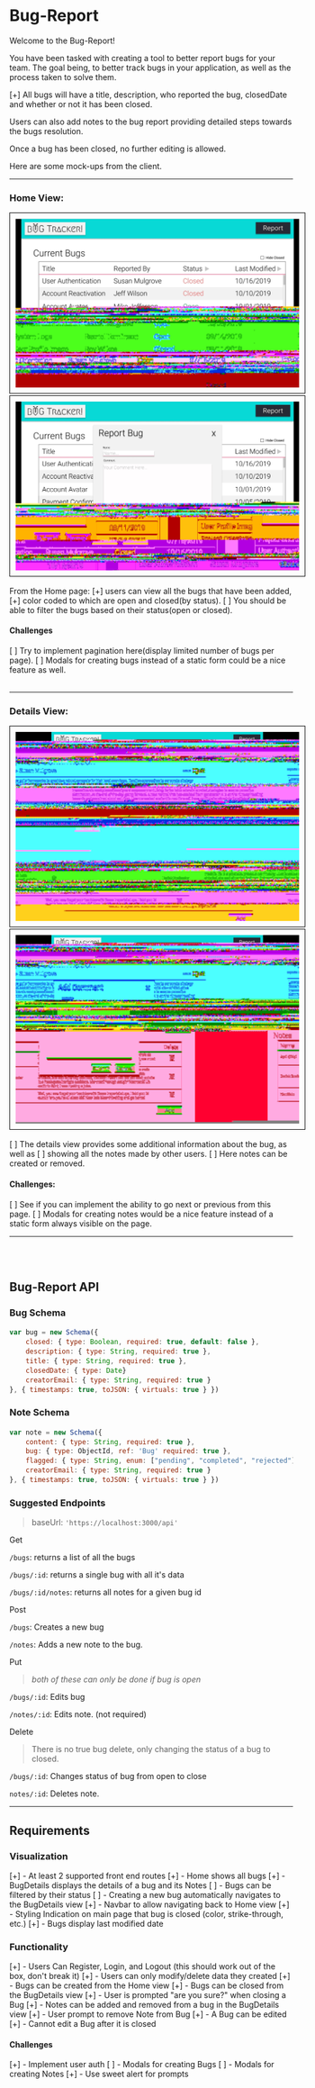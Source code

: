 # Bug-Report

Welcome to the Bug-Report!

You have been tasked with creating a tool to better report bugs for your team. The goal being, to better track bugs in your application, as well as the process taken to solve them.

[+] All bugs will have a title, description, who reported the bug, closedDate and whether or not it has been closed.

Users can also add notes to the bug report providing detailed steps towards the bugs resolution.

Once a bug has been closed, no further editing is allowed.

Here are some mock-ups from the client.

<hr>

### Home View:

<div>
  <img class="img-responsive" style="border: 1px solid black;padding: 10px" src="HomeView.jpg" />
</div>
<div>
  <img class="img-responsive" style="border: 1px solid black;padding: 10px" src="AddBug.jpg" />
</div>

From the Home page:
[+] users can view all the bugs that have been added,
[+] color coded to which are open and closed(by status).
[ ] You should be able to filter the bugs based on their status(open or closed).

#### Challenges

[ ] Try to implement pagination here(display limited number of bugs per page).
[ ] Modals for creating bugs instead of a static form could be a nice feature as well.
<br>
<br>

<hr>

### Details View:

<div>
  <img class="img-responsive"  style="border: 1px solid black;padding: 10px"  src="BugDetailsView.jpg" />
</div>
<div>
  <img class="img-responsive"  style="border: 1px solid black;padding: 10px"  src="AddComment.jpg" />
</div>

[ ] The details view provides some additional information about the bug, as well as
[ ] showing all the notes made by other users.
[ ] Here notes can be created or removed.

#### Challenges:

[ ] See if you can implement the ability to go next or previous from this page.
[ ] Modals for creating notes would be a nice feature instead of a static form always visible on the page.

<hr>
<br>
<br>

## Bug-Report API

### Bug Schema

```Javascript
var bug = new Schema({
    closed: { type: Boolean, required: true, default: false },
    description: { type: String, required: true },
    title: { type: String, required: true },
    closedDate: { type: Date}
    creatorEmail: { type: String, required: true }
}, { timestamps: true, toJSON: { virtuals: true } })
```

### Note Schema

```Javascript
var note = new Schema({
    content: { type: String, required: true },
    bug: { type: ObjectId, ref: 'Bug' required: true },
    flagged: { type: String, enum: ["pending", "completed", "rejected"] }
    creatorEmail: { type: String, required: true }
}, { timestamps: true, toJSON: { virtuals: true } })
```

### Suggested Endpoints

> baseUrl: `'https://localhost:3000/api'`

Get

`/bugs`: returns a list of all the bugs

`/bugs/:id`: returns a single bug with all it's data

`/bugs/:id/notes`: returns all notes for a given bug id

Post

`/bugs`: Creates a new bug

`/notes`: Adds a new note to the bug.

Put

> _both of these can only be done if bug is open_

`/bugs/:id`: Edits bug

`/notes/:id`: Edits note. (not required)

Delete

> There is no true bug delete, only changing the status of a bug to closed.

`/bugs/:id`: Changes status of bug from open to close

`notes/:id`: Deletes note.

<hr>

## Requirements

### Visualization

[+] - At least 2 supported front end routes
[+] - Home shows all bugs
[+] - BugDetails displays the details of a bug and its Notes
[ ] - Bugs can be filtered by their status
[ ] - Creating a new bug automatically navigates to the BugDetails view
[+] - Navbar to allow navigating back to Home view
[+] - Styling Indication on main page that bug is closed (color, strike-through, etc.)
[+] - Bugs display last modified date

### Functionality

[+] - Users Can Register, Login, and Logout (this should work out of the box, don't break it)
[+] - Users can only modify/delete data they created
[+] - Bugs can be created from the Home view
[+] - Bugs can be closed from the BugDetails view
[+] - User is prompted "are you sure?" when closing a Bug
[+] - Notes can be added and removed from a bug in the BugDetails view
[+] - User prompt to remove Note from Bug
[+] - A Bug can be edited
[+] - Cannot edit a Bug after it is closed

#### Challenges

[+] - Implement user auth
[ ] - Modals for creating Bugs
[ ] - Modals for creating Notes
[+] - Use sweet alert for prompts

